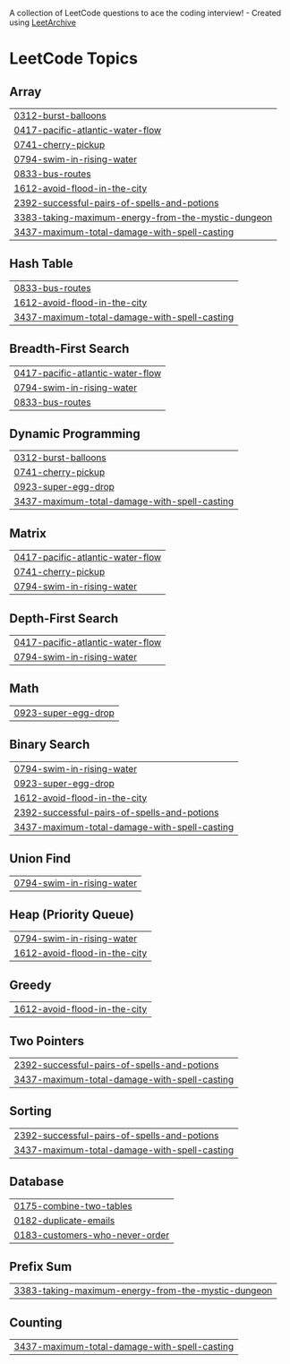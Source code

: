 A collection of LeetCode questions to ace the coding interview! - Created using [LeetArchive](https://github.com/anujlunawat/LeetArchive)


<!---LeetCode Topics Start-->
# LeetCode Topics
## Array
|  |
| ------- |
| [0312-burst-balloons](https://github.com/rohit-b04/dsa-vault/tree/main/LeetCode/0312-burst-balloons) |
| [0417-pacific-atlantic-water-flow](https://github.com/rohit-b04/dsa-vault/tree/main/LeetCode/0417-pacific-atlantic-water-flow) |
| [0741-cherry-pickup](https://github.com/rohit-b04/dsa-vault/tree/main/LeetCode/0741-cherry-pickup) |
| [0794-swim-in-rising-water](https://github.com/rohit-b04/dsa-vault/tree/main/LeetCode/0794-swim-in-rising-water) |
| [0833-bus-routes](https://github.com/rohit-b04/dsa-vault/tree/main/LeetCode/0833-bus-routes) |
| [1612-avoid-flood-in-the-city](https://github.com/rohit-b04/dsa-vault/tree/main/LeetCode/1612-avoid-flood-in-the-city) |
| [2392-successful-pairs-of-spells-and-potions](https://github.com/rohit-b04/dsa-vault/tree/main/LeetCode/2392-successful-pairs-of-spells-and-potions) |
| [3383-taking-maximum-energy-from-the-mystic-dungeon](https://github.com/rohit-b04/dsa-vault/tree/main/LeetCode/3383-taking-maximum-energy-from-the-mystic-dungeon) |
| [3437-maximum-total-damage-with-spell-casting](https://github.com/rohit-b04/dsa-vault/tree/main/LeetCode/3437-maximum-total-damage-with-spell-casting) |
## Hash Table
|  |
| ------- |
| [0833-bus-routes](https://github.com/rohit-b04/dsa-vault/tree/main/LeetCode/0833-bus-routes) |
| [1612-avoid-flood-in-the-city](https://github.com/rohit-b04/dsa-vault/tree/main/LeetCode/1612-avoid-flood-in-the-city) |
| [3437-maximum-total-damage-with-spell-casting](https://github.com/rohit-b04/dsa-vault/tree/main/LeetCode/3437-maximum-total-damage-with-spell-casting) |
## Breadth-First Search
|  |
| ------- |
| [0417-pacific-atlantic-water-flow](https://github.com/rohit-b04/dsa-vault/tree/main/LeetCode/0417-pacific-atlantic-water-flow) |
| [0794-swim-in-rising-water](https://github.com/rohit-b04/dsa-vault/tree/main/LeetCode/0794-swim-in-rising-water) |
| [0833-bus-routes](https://github.com/rohit-b04/dsa-vault/tree/main/LeetCode/0833-bus-routes) |
## Dynamic Programming
|  |
| ------- |
| [0312-burst-balloons](https://github.com/rohit-b04/dsa-vault/tree/main/LeetCode/0312-burst-balloons) |
| [0741-cherry-pickup](https://github.com/rohit-b04/dsa-vault/tree/main/LeetCode/0741-cherry-pickup) |
| [0923-super-egg-drop](https://github.com/rohit-b04/dsa-vault/tree/main/LeetCode/0923-super-egg-drop) |
| [3437-maximum-total-damage-with-spell-casting](https://github.com/rohit-b04/dsa-vault/tree/main/LeetCode/3437-maximum-total-damage-with-spell-casting) |
## Matrix
|  |
| ------- |
| [0417-pacific-atlantic-water-flow](https://github.com/rohit-b04/dsa-vault/tree/main/LeetCode/0417-pacific-atlantic-water-flow) |
| [0741-cherry-pickup](https://github.com/rohit-b04/dsa-vault/tree/main/LeetCode/0741-cherry-pickup) |
| [0794-swim-in-rising-water](https://github.com/rohit-b04/dsa-vault/tree/main/LeetCode/0794-swim-in-rising-water) |
## Depth-First Search
|  |
| ------- |
| [0417-pacific-atlantic-water-flow](https://github.com/rohit-b04/dsa-vault/tree/main/LeetCode/0417-pacific-atlantic-water-flow) |
| [0794-swim-in-rising-water](https://github.com/rohit-b04/dsa-vault/tree/main/LeetCode/0794-swim-in-rising-water) |
## Math
|  |
| ------- |
| [0923-super-egg-drop](https://github.com/rohit-b04/dsa-vault/tree/main/LeetCode/0923-super-egg-drop) |
## Binary Search
|  |
| ------- |
| [0794-swim-in-rising-water](https://github.com/rohit-b04/dsa-vault/tree/main/LeetCode/0794-swim-in-rising-water) |
| [0923-super-egg-drop](https://github.com/rohit-b04/dsa-vault/tree/main/LeetCode/0923-super-egg-drop) |
| [1612-avoid-flood-in-the-city](https://github.com/rohit-b04/dsa-vault/tree/main/LeetCode/1612-avoid-flood-in-the-city) |
| [2392-successful-pairs-of-spells-and-potions](https://github.com/rohit-b04/dsa-vault/tree/main/LeetCode/2392-successful-pairs-of-spells-and-potions) |
| [3437-maximum-total-damage-with-spell-casting](https://github.com/rohit-b04/dsa-vault/tree/main/LeetCode/3437-maximum-total-damage-with-spell-casting) |
## Union Find
|  |
| ------- |
| [0794-swim-in-rising-water](https://github.com/rohit-b04/dsa-vault/tree/main/LeetCode/0794-swim-in-rising-water) |
## Heap (Priority Queue)
|  |
| ------- |
| [0794-swim-in-rising-water](https://github.com/rohit-b04/dsa-vault/tree/main/LeetCode/0794-swim-in-rising-water) |
| [1612-avoid-flood-in-the-city](https://github.com/rohit-b04/dsa-vault/tree/main/LeetCode/1612-avoid-flood-in-the-city) |
## Greedy
|  |
| ------- |
| [1612-avoid-flood-in-the-city](https://github.com/rohit-b04/dsa-vault/tree/main/LeetCode/1612-avoid-flood-in-the-city) |
## Two Pointers
|  |
| ------- |
| [2392-successful-pairs-of-spells-and-potions](https://github.com/rohit-b04/dsa-vault/tree/main/LeetCode/2392-successful-pairs-of-spells-and-potions) |
| [3437-maximum-total-damage-with-spell-casting](https://github.com/rohit-b04/dsa-vault/tree/main/LeetCode/3437-maximum-total-damage-with-spell-casting) |
## Sorting
|  |
| ------- |
| [2392-successful-pairs-of-spells-and-potions](https://github.com/rohit-b04/dsa-vault/tree/main/LeetCode/2392-successful-pairs-of-spells-and-potions) |
| [3437-maximum-total-damage-with-spell-casting](https://github.com/rohit-b04/dsa-vault/tree/main/LeetCode/3437-maximum-total-damage-with-spell-casting) |
## Database
|  |
| ------- |
| [0175-combine-two-tables](https://github.com/rohit-b04/dsa-vault/tree/main/LeetCode/0175-combine-two-tables) |
| [0182-duplicate-emails](https://github.com/rohit-b04/dsa-vault/tree/main/LeetCode/0182-duplicate-emails) |
| [0183-customers-who-never-order](https://github.com/rohit-b04/dsa-vault/tree/main/LeetCode/0183-customers-who-never-order) |
## Prefix Sum
|  |
| ------- |
| [3383-taking-maximum-energy-from-the-mystic-dungeon](https://github.com/rohit-b04/dsa-vault/tree/main/LeetCode/3383-taking-maximum-energy-from-the-mystic-dungeon) |
## Counting
|  |
| ------- |
| [3437-maximum-total-damage-with-spell-casting](https://github.com/rohit-b04/dsa-vault/tree/main/LeetCode/3437-maximum-total-damage-with-spell-casting) |
<!---LeetCode Topics End-->